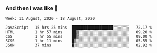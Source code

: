  ### And then I was like 🥱
<!--
**Mat2ja/Mat2ja** is a ✨ _special_ ✨ repository because its `README.md` (this file) appears on your GitHub profile.

Here are some ideas to get you started:

- 🔭 I’m currently working on ...
- 🌱 I’m currently learning ...
- 👯 I’m looking to collaborate on ...
- 🤔 I’m looking for help with ...
- 💬 Ask me about ...
- 📫 How to reach me: ...
- 😄 Pronouns: ...
- ⚡ Fun fact: ...
-->

<!--START_SECTION:waka-->
```text
Week: 11 August, 2020 - 18 August, 2020

JavaScript   15 hrs 25 mins  ██████████████████░░░░░░░   72.17 % 
HTML         1 hr 57 mins    ██▒░░░░░░░░░░░░░░░░░░░░░░   09.20 % 
CSS          1 hr 55 mins    ██▒░░░░░░░░░░░░░░░░░░░░░░   09.00 % 
SCSS         1 hr 11 mins    █▒░░░░░░░░░░░░░░░░░░░░░░░   05.55 % 
JSON         37 mins         ▓░░░░░░░░░░░░░░░░░░░░░░░░   02.92 % 
```
<!--END_SECTION:waka-->

